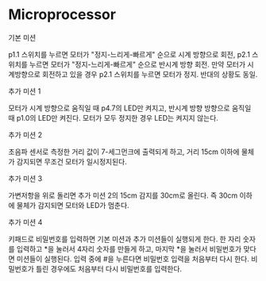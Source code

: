 # Microprocessor

기본 미션

p1.1 스위치를 누르면 모터가 "정지-느리게-빠르게" 순으로 시계 방향으로 회전,
p2.1 스위치를 누르면 모터가 "정지-느리게-빠르게" 순으로 반시계 방향 회전.
만약 모터가 시계방향으로 회전하고 있을 경우 p2.1 스위치를 누르면 모터가 정지.
반대의 상황도 동일.

추가 미션 1

모터가 시계 방향으로 움직일 때 p4.7의 LED만 켜지고,
반시계 방향 방향으로 움직일 때 p1.0의 LED만 켜진다.
모터가 모두 정지한 경우 LED는 켜지지 않는다.

추가 미션 2

초음파 센서로 측정한 거리 값이 7-세그먼크에 출력되게 하고,
거리 15cm 이하에 물체가 감지되면 무조건 모터가 일시정지된다.

추가 미션 3

가변저항을 위로 돌리면 추가 미션 2의 15cm 감지를 30cm로 올린다.
즉 30cm 이하에 물체가 감지되면 모터와 LED가 멈춘다.

추가 미션 4

키패드로 비밀번호를 입력하면 기본 미션과 추가 미션들이 실행되게 한다.
한 자리 숫자를 입력하고 *을 눌러서 4자리 숫자를 만들게 하고, 
마지막 *을 눌러서 비밀번호가 맞다면 미션들이 실행된다.
입력 중에 #을 누른다면 비밀번호 입력을 처음부터 다시 한다.
비밀번호가 틀린 경우에도 처음부터 다시 비밀번호를 입력한다.